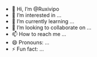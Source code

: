 - 👋 Hi, I’m @Ruxivipo
- 👀 I’m interested in ...
- 🌱 I’m currently learning ...
- 💞️ I’m looking to collaborate on ...
- 📫 How to reach me ...
- 😄 Pronouns: ...
- ⚡ Fun fact: ...

<!---
Ruxivipo/Ruxivipo is a ✨ special ✨ repository because its `README.md` (this file) appears on your GitHub profile.
You can click the Preview link to take a look at your changes.
--->
